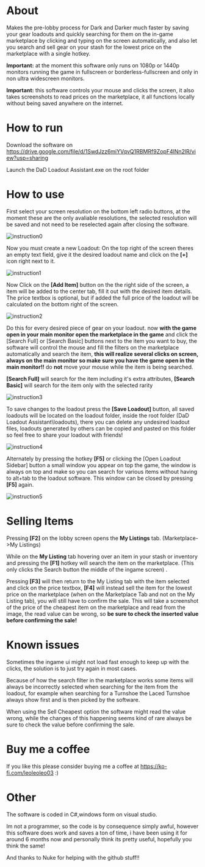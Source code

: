 # About
Makes the pre-lobby process for Dark and Darker much faster by saving your gear loadouts and quickly searching for them on the in-game marketplace by clicking and typing on the screen automatically,
and also let you search and sell gear on your stash for the lowest price on the marketplace with a single hotkey. 

**Important:** at the moment this software only runs on 1080p or 1440p monitors running the game in fullscreen or borderless-fullscreen and only in non ultra widescreen monitors.

**Important:** this software controls your mouse and clicks the screen, it also takes screenshots to read prices on the marketplace, it all functions locally without being saved anywhere on the internet.

# How to run
Download the software on https://drive.google.com/file/d/1SwdJzz6miYVqvQ1RBMRf9ZopF4lNn2lR/view?usp=sharing


Launch the DaD Loadout Assistant.exe on the root folder

# How to use
First select your screen resolution on the bottom left radio buttons, at the moment these are the only avaliable resolutions, the selected resolution will be saved and not need to be reselected again after closing the software.

![instruction0](https://github.com/user-attachments/assets/bd26b1e4-7836-4421-878e-fe352340ee4b)

Now you must create a new Loadout: On the top right of the screen theres an empty text field, give it the desired loadout name and click on the **[+]** icon right next to it.

![instruction1](https://github.com/user-attachments/assets/a5b9455f-338f-4993-8926-9cec4ab83447)

Now Click on the **[Add Item]** button on the the right side of the screen, a item will be added to the center tab, fill it out with the desired item details.
The price textbox is optional, but if added the full price of the loadout will be calculated on the bottom right of the screen.

![instruction2](https://github.com/user-attachments/assets/25e73961-3f25-4d24-a920-bad093610805)

Do this for every desired piece of gear on your loadout. now **with the game open in your main monitor open the marketplace in the game** and click the [Search Full] or [Search Basic] buttons next to the item you want to buy, the software 
will control the mouse and fill the filters on the marketplace automatically and search the item, **this will realize several clicks on screen, always on the main monitor so make sure you have the game open in the main monitor!!** do **not** move your mouse
while the item is being searched.

**[Search Full]** will search for the item including it's extra attributes, **[Search Basic]** will search for the item only with the selected rarity

![instruction3](https://github.com/user-attachments/assets/53d03b51-9cdb-40ed-b354-a29f4a18af83)

To save changes to the loadout press the **[Save Loadout]** button, all saved loadouts will be located on the loadout folder, inside the root folder (DaD Loadout Assistant\loadouts), there you can delete any undesired loadout files, loadouts generated
by others can be copied and pasted on this folder so feel free to share your loadout with friends!

![instruction4](https://github.com/user-attachments/assets/be331537-0e4c-479f-929e-a3019dd09c91)

Alternately by pressing the hotkey **[F5]** or clicking the [Open Loadout Sidebar] button a small window you appear on top the game, the window is always on top and make so you can search for various items without having to alt+tab to the loadout software.
This window can be closed by pressing **[F5]** again.

![instruction5](https://github.com/user-attachments/assets/6e3a91ff-335b-4479-8bfc-e38d1b79b9a0)

# Selling Items
Pressing **[F2]** on the lobby screen opens the **My Listings** tab. (Marketplace->My Listings)

While on the **My Listing** tab hovering over an item in your stash or inventory and pressing the **[F1]** hotkey will search the item on the marketplace. (This only clicks the Search button the middle of the ingame screen)
.

Pressing **[F3]** will then return to the My Listing tab with the item selected and click on the price textbox, **[F4]** will instead sell the item for the lowest price on the marketplace
(when on the Marketplace Tab and not on the My Listing tab), you will still have to confirm the sale.
This will take a screenshot of the price of the cheapest item on the marketplace and read from the image, the read value can be wrong, so **be sure to check the inserted value before confirming the sale!**

# Known issues
Sometimes the ingame ui might not load fast enough to keep up with the clicks, the solution is to just try again in most cases.

Because of how the search filter in the marketplace works some items will always be incorrectly selected when searching for the item from the loadout, for example
when searching for a Turnshoe the Laced Turnshoe always show first and is then picked by the software.

When using the Sell Cheapest option the software might read the value wrong, while the changes of this happening seems kind of rare always be sure to check the value before confirming the sale.

# Buy me a coffee
If you like this please consider buying me a coffee at https://ko-fi.com/leoleoleo03 :)

# Other
The software is coded in C#,windows form on visual studio.


Im not a programmer, so the code is by consequence simply awful, however this software does work and saves a ton of time, i have been using it for around 6 months now and personally think its pretty useful, hopefully you think the same!

And thanks to Nuke for helping with the github stuff!!
